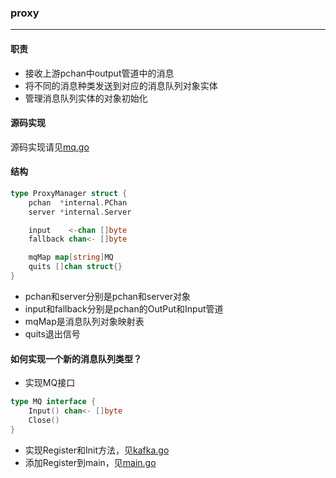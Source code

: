 ### proxy
------
#### 职责
* 接收上游pchan中output管道中的消息
* 将不同的消息种类发送到对应的消息队列对象实体
* 管理消息队列实体的对象初始化

#### 源码实现
源码实现请见[mq.go](https://git.100tal.com/wangxiao_go_center/pan/blob/master/mq/mq.go)

#### 结构
```go
type ProxyManager struct {
	pchan  *internal.PChan
	server *internal.Server

	input    <-chan []byte
	fallback chan<- []byte

	mqMap map[string]MQ
	quits []chan struct{}
}
```

* pchan和server分别是pchan和server对象
* input和fallback分别是pchan的OutPut和Input管道
* mqMap是消息队列对象映射表
* quits退出信号

#### 如何实现一个新的消息队列类型？
* 实现MQ接口
```go
type MQ interface {
	Input() chan<- []byte
	Close()
}
```
* 实现Register和Init方法，见[kafka.go](https://git.100tal.com/wangxiao_go_center/pan/blob/master/mq/kafka/kafka.go#L37)
* 添加Register到main，见[main.go](https://git.100tal.com/wangxiao_go_center/pan/blob/master/main.go#L35)
